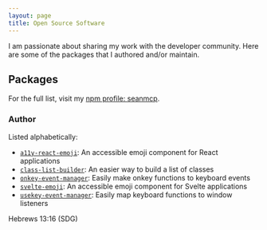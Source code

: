 ```yaml
---
layout: page
title: Open Source Software
---
```


I am passionate about sharing my work with the developer community. Here are some of the packages that I authored and/or maintain.

## Packages

For the full list, visit my [npm profile: seanmcp](https://npmjs.org/~seanmcp).

### Author

Listed alphabetically:

- [`a11y-react-emoji`](https://npm.im/a11y-react-emoji): An accessible emoji component for React applications
- [`class-list-builder`](https://npm.im/class-list-builder): An easier way to build a list of classes
- [`onkey-event-manager`](https://npm.im/onkey-event-manager): Easily make onkey functions to keyboard events
- [`svelte-emoji`](https://npm.im/svelte-emoji): An accessible emoji component for Svelte applications
- [`usekey-event-manager`](https://npm.im/usekey-event-manager): Easily map keyboard functions to window listeners

Hebrews 13:16 (SDG)
